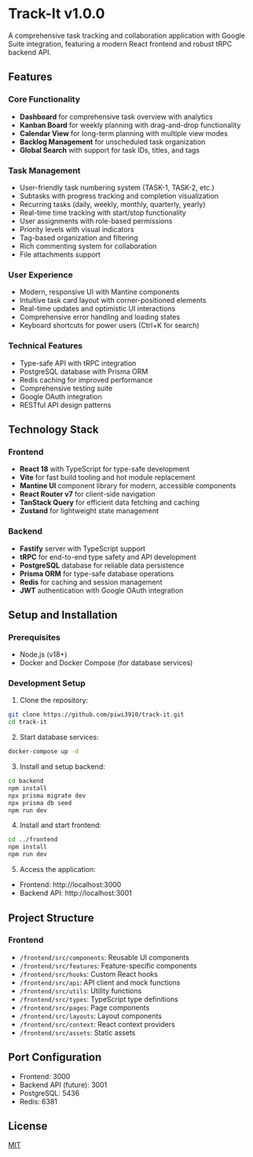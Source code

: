 # Track-It v1.0.0

A comprehensive task tracking and collaboration application with Google Suite integration, featuring a modern React frontend and robust tRPC backend API.

## Features

### Core Functionality
- **Dashboard** for comprehensive task overview with analytics
- **Kanban Board** for weekly planning with drag-and-drop functionality
- **Calendar View** for long-term planning with multiple view modes
- **Backlog Management** for unscheduled task organization
- **Global Search** with support for task IDs, titles, and tags

### Task Management
- User-friendly task numbering system (TASK-1, TASK-2, etc.)
- Subtasks with progress tracking and completion visualization
- Recurring tasks (daily, weekly, monthly, quarterly, yearly)
- Real-time time tracking with start/stop functionality
- User assignments with role-based permissions
- Priority levels with visual indicators
- Tag-based organization and filtering
- Rich commenting system for collaboration
- File attachments support

### User Experience
- Modern, responsive UI with Mantine components
- Intuitive task card layout with corner-positioned elements
- Real-time updates and optimistic UI interactions
- Comprehensive error handling and loading states
- Keyboard shortcuts for power users (Ctrl+K for search)

### Technical Features
- Type-safe API with tRPC integration
- PostgreSQL database with Prisma ORM
- Redis caching for improved performance
- Comprehensive testing suite
- Google OAuth integration
- RESTful API design patterns

## Technology Stack

### Frontend
- **React 18** with TypeScript for type-safe development
- **Vite** for fast build tooling and hot module replacement
- **Mantine UI** component library for modern, accessible components
- **React Router v7** for client-side navigation
- **TanStack Query** for efficient data fetching and caching
- **Zustand** for lightweight state management

### Backend
- **Fastify** server with TypeScript support
- **tRPC** for end-to-end type safety and API development
- **PostgreSQL** database for reliable data persistence
- **Prisma ORM** for type-safe database operations
- **Redis** for caching and session management
- **JWT** authentication with Google OAuth integration

## Setup and Installation

### Prerequisites
- Node.js (v18+)
- Docker and Docker Compose (for database services)

### Development Setup

1. Clone the repository:
```bash
git clone https://github.com/piwi3910/track-it.git
cd track-it
```

2. Start database services:
```bash
docker-compose up -d
```

3. Install and setup backend:
```bash
cd backend
npm install
npx prisma migrate dev
npx prisma db seed
npm run dev
```

4. Install and start frontend:
```bash
cd ../frontend
npm install
npm run dev
```

5. Access the application:
- Frontend: http://localhost:3000
- Backend API: http://localhost:3001

## Project Structure

### Frontend
- `/frontend/src/components`: Reusable UI components
- `/frontend/src/features`: Feature-specific components
- `/frontend/src/hooks`: Custom React hooks
- `/frontend/src/api`: API client and mock functions
- `/frontend/src/utils`: Utility functions
- `/frontend/src/types`: TypeScript type definitions
- `/frontend/src/pages`: Page components
- `/frontend/src/layouts`: Layout components
- `/frontend/src/context`: React context providers
- `/frontend/src/assets`: Static assets

## Port Configuration
- Frontend: 3000
- Backend API (future): 3001
- PostgreSQL: 5436
- Redis: 6381

## License

[MIT](LICENSE)